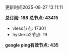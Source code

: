 更新时间2025-08-27 13:11:11

**总订阅: 188**
**总节点: 43415**
- vless节点: 17301
- hysteria2节点: 19

**google ping有效节点: 435**
